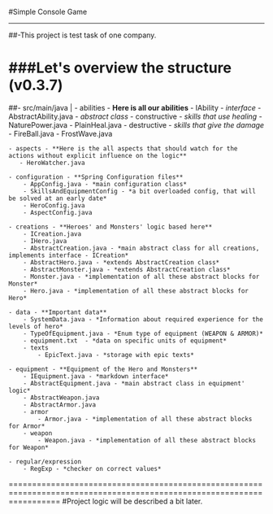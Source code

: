 #Simple Console Game
__________________________

##-This project is test task of one company. 

###Let's overview the structure (v0.3.7)
=======================================================================================================================

##- src/main/java |
    - abilities  - **Here is all our abilities**
        - IAbility - *interface*
        - AbstractAbility.java - *abstract class*
        - constructive  - *skills that use healing*
            - NaturePower.java
            - PlainHeal.java
        - destructive  - *skills that give the damage*
            - FireBall.java
            - FrostWave.java
            
    - aspects - **Here is the all aspects that should watch for the actions without explicit influence on the logic**
       - HeroWatcher.java
    
    - configuration - **Spring Configuration files**
        - AppConfig.java - *main configuration class*
        - SkillsAndEquipmentConfig - *a bit overloaded config, that will be solved at an early date*
        - HeroConfig.java
        - AspectConfig.java
        
    - creations - **Heroes' and Monsters' logic based here**
        - ICreation.java
        - IHero.java
        - AbstractCreation.java - *main abstract class for all creations, implements interface - ICreation*
        - AbstractHero.java - *extends AbstractCreation class*
        - AbstractMonster.java - *extends AbstractCreation class*
        - Monster.java - *implementation of all these abstract blocks for Monster*
        - Hero.java - *implementation of all these abstract blocks for Hero*
    
    - data - **Important data**
        - SystemData.java - *Information about required experience for the levels of hero*
        - TypeOfEquipment.java - *Enum type of equipment (WEAPON & ARMOR)*
        - equipment.txt  - *data on specific units of equipment*
        - texts
            - EpicText.java - *storage with epic texts*
        
    - equipment - **Equipment of the Hero and Monsters**
        - IEquipment.java - *markdown interface*
        - AbstractEquipment.java - *main abstract class in equipment' logic*
        - AbstractWeapon.java
        - AbstractArmor.java
        - armor
            - Armor.java - *implementation of all these abstract blocks for Armor*
        - weapon
            - Weapon.java - *implementation of all these abstract blocks for Weapon*
            
    - regular/expression
        - RegExp - *checker on correct values*
        
        
=======================================================================================================================
#Project logic will be described a bit later.